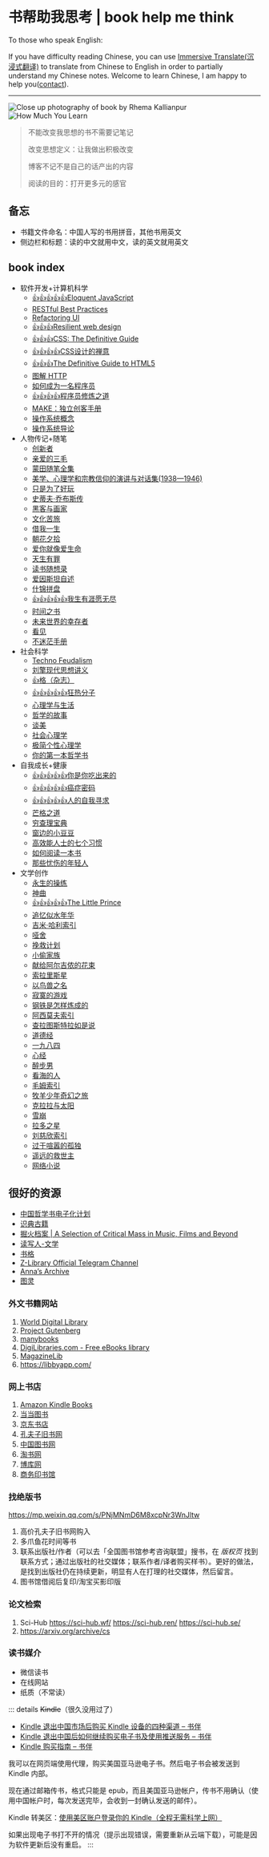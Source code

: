 # 书帮助我思考 | book help me think

To those who speak English:

If you have difficulty reading Chinese, you can use [Immersive Translate(沉浸式翻译)](https://immersivetranslate.com/?via=tianheg) to translate from Chinese to English in order to partially understand my Chinese notes. Welcome to learn Chinese, I am happy to help you([contact](https://tianheg.co/msg/)).

---

![Close up photography of book by Rhema Kallianpur](/rhema-kallianpur-2W3bDp7K1oQ-unsplash.avif)
![How Much You Learn](/how-much-you-learn.webp)

> 不能改变我思想的书不需要记笔记
>
> 改变思想定义：让我做出积极改变
>
> 博客不记不是自己的话产出的内容
>
> 阅读的目的：打开更多元的感官

## 备忘

- 书籍文件命名：中国人写的书用拼音，其他书用英文
- 侧边栏和标题：读的中文就用中文，读的英文就用英文

## book index

<!--
Vitepress supported emoji https://github.com/markdown-it/markdown-it-emoji/blob/master/lib/data/full.mjs

I need:

- :+1:
- :star:

TODO https://web.archive.org/web/20231030155603/https://tianheg.co/readlist/
-->

<!-- index start -->
- 软件开发+计算机科学
  - [:+1::+1::+1::+1::+1:Eloquent JavaScript](/eloquent-javascript)
  - [RESTful Best Practices](/restful-best-practices)
  - [Refactoring UI](/refactoring-ui)
  - [:+1::+1::+1:Resilient web design](/resilient-web-design)
  - [:+1::+1::+1:CSS: The Definitive Guide](/css-the-definitive-guide)
  - [:+1::+1::+1::+1:CSS设计的禅意](/the-zen-of-css-design)
  - [:+1::+1::+1:The Definitive Guide to HTML5](/the-definitive-guide-html5)
  - [图解 HTTP](/tujie-http)
  - [如何成为一名程序员](/how-to-be-a-programmer)
  - [:+1::+1::+1::+1:程序员修炼之道](/the-pragmatic-programmer)
  - [MAKE：独立创客手册](/make-the-indie-maker-handbook)
  - [操作系统概念](/operating-system-concepts)
  - [操作系统导论](/operating-system-three-easy-pieces)
- 人物传记+随笔
  - [创新者](/the-innovators)
  - [亲爱的三毛](/qinaide-sanmao)
  - [蒙田随笔全集](/essays-montaigne)
  - [美学、心理学和宗教信仰的演讲与对话集(1938—1946)](/lectures-and-conversations-on-aesthetics-psychology-and-religious-belief)
  - [只是为了好玩](/just-for-fun)
  - [史蒂夫·乔布斯传](/steve-jobs)
  - [黑客与画家](/hackers-and-painters)
  - [文化苦旅](/wenhua-kulv)
  - [借我一生](/jiewo-yisheng)
  - [朝花夕拾](/zhaohua-xishi)
  - [爱你就像爱生命](/aini-jiuxiang-aishengming)
  - [天生有罪](/born-a-crime)
  - [读书随想录](/the-summing-up)
  - [爱因斯坦自述](/einstein-himself)
  - [什锦拼盘](/shijin-pinpan)
  - [:+1::+1::+1::+1::+1:我生有涯愿无尽](/wo-shengyouya-yuanwujin)
  - [时间之书](/shijian-zhi-shu)
  - [未来世界的幸存者](/weilai-shijie-de-xingcunzhe)
  - [看见](/kanjian)
  - [不迷茫手册](/bumimang-shouce)
- 社会科学
  - [Techno Feudalism](/techno-feudalism)
  - [刘擎现代思想讲义](/liuqing-xiandai-sixiang-jiangyi)
  - [:+1:格（杂志）](/ge-magazine)
  - [:+1::+1::+1::+1::+1:狂热分子](/true-believer)
  - [心理学与生活](/psychology-and-life)
  - [哲学的故事](/story-of-philosophy)
  - [谈美](/tan-mei)
  - [社会心理学](/social-psychology)
  - [极简个性心理学](/making-sence-of-people)
  - [你的第一本哲学书](/what-does-it-all-mean)
- 自我成长+健康
  - [:+1::+1::+1::+1::+1:你是你吃出来的](/ni-shini-chichulai-de)
  - [:+1::+1::+1::+1::+1:癌症密码](/cancer-code)
  - [:+1::+1::+1::+1::+1:人的自我寻求](/mans-search-for-himself)
  - [芒格之道](/tao-of-munger)
  - [穷查理宝典](/poor-charlies-almanack)
  - [窗边的小豆豆](/chuangbian-de-xiaodoudou)
  - [高效能人士的七个习惯](/the-7-habits-of-highly-effective-people)
  - [如何阅读一本书](/how-to-read-a-book)
  - [那些忧伤的年轻人](/naxie-youshangde-nianqingren)
- 文学创作
  - [永生的操练](/divine-comedy-comment-by-canxue)
  - [神曲](/divine-comedy)
  - [:+1::+1::+1::+1::+1:The Little Prince](/the-little-prince)
  - [追忆似水年华](/in-search-of-lost-time)
  - [吉米·哈利索引](/james-herriot)
  - [哑舍](/yashe)
  - [挽救计划](/project-hail-mary)
  - [小偷家族](/xiaotou-jiazu)
  - [献给阿尔吉侬的花束](/flowers-for-algernon)
  - [索拉里斯星](/solaris)
  - [以鸟兽之名](/yiniaoshou-zhi-ming)
  - [寂寞的游戏](/jimo-de-youxi)
  - [钢铁是怎样炼成的](/how-the-steel-was-tempered)
  - [阿西莫夫索引](/asimov)
  - [查拉图斯特拉如是说](/thus-spoke-zarathustra)
  - [道德经](/dao-de-jing)
  - [一九八四](/nineteen-eighty-four)
  - [心经](/xinjing)
  - [醉步男](/zui-bu-nan)
  - [看海的人](/kanhaide-ren)
  - [毛姆索引](/maugham)
  - [牧羊少年奇幻之旅](/o-alquimista)
  - [克拉拉与太阳](/klara-and-the-sun)
  - [雪崩](/snow-crash)
  - [拉多之星](/la-duo-zhi-xing)
  - [刘慈欣索引](/liucixin)
  - [过于喧嚣的孤独](/too-loud-a-solitude)
  - [遥远的救世主](/yaoyuande-jiushizhu)
  - [网络小说](/wangluo-novels)
<!-- index end -->

## 很好的资源

- [中国哲学书电子化计划](https://ctext.org/zhs)
- [识典古籍](https://www.shidianguji.com/)
- [掘火档案 | A Selection of Critical Mass in Music, Films and Beyond](https://www.digforfire.net/)
- [读写人-文学](http://www.duxieren.com/)
- [书格](https://www.shuge.org/)
- [Z-Library Official Telegram Channel](https://t.me/zlibrary_official)
- [Anna’s Archive](https://annas-archive.gs/)
- [图灵](https://www.ituring.com.cn/)

### 外文书籍网站

1. [World Digital Library](https://www.loc.gov/collections/world-digital-library/about-this-collection/)
2. [Project Gutenberg](https://www.gutenberg.org/)
3. [manybooks](https://manybooks.net/)
4. [DigiLibraries.com - Free eBooks library](https://digilibraries.com/)
5. [MagazineLib](https://magazinelib.com/)
6. <https://libbyapp.com/>

### 网上书店

1. [Amazon Kindle Books](https://www.amazon.com/kindle-dbs/storefront)
2. [当当图书](https://book.dangdang.com/)
3. [京东书店](https://book.jd.com/)
4. [孔夫子旧书网](https://www.kongfz.com/)
5. [中国图书网](http://www.bookschina.com/)
6. [淘书网](https://taoshu.com/)
7. [博库网](https://www.bookuu.com/)
8. [商务印书馆](https://www.cp.com.cn/)

### 找绝版书

<https://mp.weixin.qq.com/s/PNjMNmD6M8xcpNr3WnJltw>

1. 高价孔夫子旧书网购入
2. 多爪鱼花时间等书
3. 联系出版社/作者（可以去「全国图书馆参考咨询联盟」搜书，在 *版权页* 找到联系方式；通过出版社的社交媒体；联系作者/译者购买样书）。更好的做法，是找到出版社仍在持续更新，明显有人在打理的社交媒体，然后留言。
4. 图书馆借阅后复印/淘宝买影印版

### 论文检索

1. Sci-Hub <https://sci-hub.wf/> <https://sci-hub.ren/> <https://sci-hub.se/>
2. <https://arxiv.org/archive/cs>

### 读书媒介

- 微信读书
- 在线网站
- 纸质（不常读）

::: details ~~Kindle~~（很久没用过了）
- [Kindle 退出中国市场后购买 Kindle 设备的四种渠道 – 书伴](https://bookfere.com/post/1010.html)
- [Kindle 退出中国后如何继续购买电子书及使用推送服务 – 书伴](https://bookfere.com/post/985.html)
- [Kindle 购买指南 – 书伴](https://bookfere.com/buy)

我可以在网页端使用代理，购买美国亚马逊电子书。然后电子书会被发送到 Kindle 内部。

现在通过邮箱传书，格式只能是
epub，而且美国亚马逊帐户，传书不用确认（使用中国帐户时，每次发送完毕，会收到一封确认发送的邮件）。

Kindle 转美区：[使用美区账户登录你的 Kindle（全程无需科学上网）](https://blog.mokeedev.com/2022/06/1092/)

如果出现电子书打不开的情况（提示出现错误，需要重新从云端下载），可能是因为软件更新后没有重启。
:::
